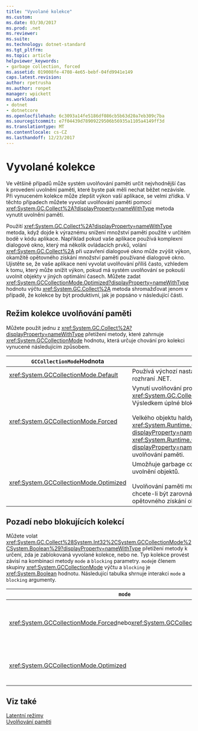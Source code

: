 ```yaml
---
title: "Vyvolané kolekce"
ms.custom: 
ms.date: 03/30/2017
ms.prod: .net
ms.reviewer: 
ms.suite: 
ms.technology: dotnet-standard
ms.tgt_pltfrm: 
ms.topic: article
helpviewer_keywords:
- garbage collection, forced
ms.assetid: 019008fe-4708-4e65-bebf-04fd9941e149
caps.latest.revision: 
author: rpetrusha
ms.author: ronpet
manager: wpickett
ms.workload:
- dotnet
- dotnetcore
ms.openlocfilehash: 6c3093a14fe5186df086cb5b63d20a7eb309c7ba
ms.sourcegitcommit: e7f04439d78909229506b56935a1105a4149ff3d
ms.translationtype: MT
ms.contentlocale: cs-CZ
ms.lasthandoff: 12/23/2017
---
```

# <a name="induced-collections"></a>Vyvolané kolekce
Ve většině případů může systém uvolňování paměti určit nejvhodnější čas k provedení uvolnění paměti, které byste pak měli nechat běžet nezávisle. Při vynuceném kolekce může zlepšit výkon vaší aplikace, se velmi zřídka. V těchto případech můžete vyvolat uvolňování paměti pomocí <xref:System.GC.Collect%2A?displayProperty=nameWithType> metoda vynutit uvolnění paměti.  
  
 Použití <xref:System.GC.Collect%2A?displayProperty=nameWithType> metoda, když dojde k výraznému snížení množství paměti použité v určitém bodě v kódu aplikace. Například pokud vaše aplikace používá komplexní dialogové okno, který má několik ovládacích prvků, volání <xref:System.GC.Collect%2A> při uzavření dialogové okno může zvýšit výkon, okamžitě opětovného získání množství paměti používané dialogové okno. Ujistěte se, že vaše aplikace není vyvolat uvolňování příliš často, vzhledem k tomu, který může snížit výkon, pokud má systém uvolňování se pokouší uvolnit objekty v jiných optimální časech. Můžete zadat <xref:System.GCCollectionMode.Optimized?displayProperty=nameWithType> hodnotu výčtu <xref:System.GC.Collect%2A> metoda shromažďovat jenom v případě, že kolekce by být produktivní, jak je popsáno v následující části.  
  
## <a name="gc-collection-mode"></a>Režim kolekce uvolňování paměti  
 Můžete použít jednu z <xref:System.GC.Collect%2A?displayProperty=nameWithType> přetížení metody, které zahrnuje <xref:System.GCCollectionMode> hodnotu, která určuje chování pro kolekci vynucené následujícím způsobem.  
  
|`GCCollectionMode`Hodnota|Popis|  
|------------------------------|-----------------|  
|<xref:System.GCCollectionMode.Default>|Používá výchozí nastavení kolekce uvolňování paměti pro spuštěné verze rozhraní .NET.|  
|<xref:System.GCCollectionMode.Forced>|Vynutí uvolňování proběhnout okamžitě. Jde o ekvivalent volání <xref:System.GC.Collect?displayProperty=nameWithType> přetížení. Výsledkem úplné blokující kolekce všech generací.<br /><br /> Velkého objektu haldy můžete také zkomprimovat nastavením <xref:System.Runtime.GCSettings.LargeObjectHeapCompactionMode%2A?displayProperty=nameWithType> vlastnost <xref:System.Runtime.GCLargeObjectHeapCompactionMode.CompactOnce?displayProperty=nameWithType> před vynucením okamžité úplné blokování uvolňování paměti.|  
|<xref:System.GCCollectionMode.Optimized>|Umožňuje garbage collector v k určení, zda je aktuální čas optimální uvolnění objektů.<br /><br /> Uvolňování paměti mohou určit, že kolekce nebude dostatečně produktivní, chcete-li být zarovnán do bloku, v takovém případě bude vrátit bez opětovného získání objekty.|  
  
## <a name="background-or-blocking-collections"></a>Pozadí nebo blokujících kolekcí  
 Můžete volat <xref:System.GC.Collect%28System.Int32%2CSystem.GCCollectionMode%2CSystem.Boolean%29?displayProperty=nameWithType> přetížení metody k určení, zda je zablokovaná vyvolané kolekce, nebo ne. Typ kolekce provést závisí na kombinaci metody `mode` a `blocking` parametry. `mode`je členem skupiny <xref:System.GCCollectionMode> výčtu a `blocking` je <xref:System.Boolean> hodnotu. Následující tabulka shrnuje interakci `mode` a `blocking` argumenty.  
  
|`mode`|`blocking` = `true`|`blocking` = `false`|  
|------------|--------------------------|---------------------------|  
|<xref:System.GCCollectionMode.Forced>nebo<xref:System.GCCollectionMode.Default>|Blokující kolekce se provádí co nejdříve. Pokud probíhá na pozadí shromažďování a generování je 0 nebo 1, <xref:System.GC.Collect%28System.Int32%2CSystem.GCCollectionMode%2CSystem.Boolean%29> metoda ihned aktivuje blokující kolekce a vrátí po dokončení kolekce. Pokud probíhá na pozadí kolekce a `generation` parametr je 2, metoda počká, dokud kolekci pozadí po dokončení, aktivuje blokující kolekce 2. generace a potom se vrátí.|Kolekce se provádí co nejdříve. <xref:System.GC.Collect%28System.Int32%2CSystem.GCCollectionMode%2CSystem.Boolean%29> Metoda požadavky kolekce pozadí, ale to není zaručena; v závislosti na v případech, může stále provádí blokující kolekce. Pokud je kolekce pozadí již probíhá, vrátí metoda okamžitě.|  
|<xref:System.GCCollectionMode.Optimized>|Blokující kolekce může provést, v závislosti na stavu systému uvolňování paměti a `generation` parametr. Uvolňování paměti se pokusí zajistit optimální výkon.|Kolekce může provést, v závislosti na stavu systému uvolňování paměti. <xref:System.GC.Collect%28System.Int32%2CSystem.GCCollectionMode%2CSystem.Boolean%29> Metoda požadavky kolekce pozadí, ale to není zaručena; v závislosti na v případech, může stále provádí blokující kolekce. Uvolňování paměti se pokusí zajistit optimální výkon. Pokud je kolekce pozadí již probíhá, vrátí metoda okamžitě.|  
  
## <a name="see-also"></a>Viz také  
 [Latentní režimy](../../../docs/standard/garbage-collection/latency.md)  
 [Uvolňování paměti](../../../docs/standard/garbage-collection/index.md)
